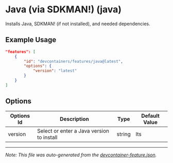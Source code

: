 
# Java (via SDKMAN!) (java)

Installs Java, SDKMAN! (if not installed), and needed dependencies.

## Example Usage

```json
"features": [
    {
        "id": "devcontainers/features/java@latest",
        "options": {
            "version": "latest"
        }
    }
]
```

## Options

| Options Id | Description | Type | Default Value |
|-----|-----|-----|-----|
| version | Select or enter a Java version to install | string | lts |

---

_Note: This file was auto-generated from the [devcontainer-feature.json](./devcontainer-feature.json)._

